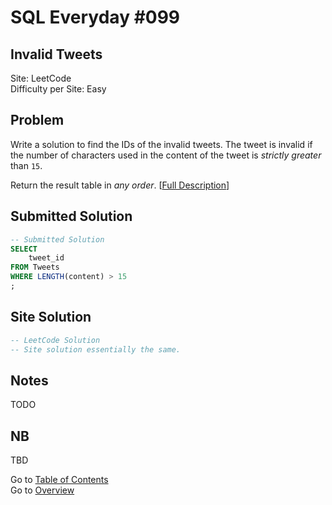 # SQL Everyday \#099

## Invalid Tweets

Site: LeetCode\
Difficulty per Site: Easy

## Problem

Write a solution to find the IDs of the invalid tweets. The tweet is invalid if the number of characters used in the content of the tweet is *strictly greater* than `15`.

Return the result table in *any order*. [[Full Description](https://leetcode.com/problems/invalid-tweets/description/)]

## Submitted Solution

```sql
-- Submitted Solution
SELECT
    tweet_id
FROM Tweets
WHERE LENGTH(content) > 15
;
```

## Site Solution

```sql
-- LeetCode Solution 
-- Site solution essentially the same.
```

## Notes

TODO

## NB

TBD

Go to [Table of Contents](/README.md#contents)\
Go to [Overview](/README.md)
